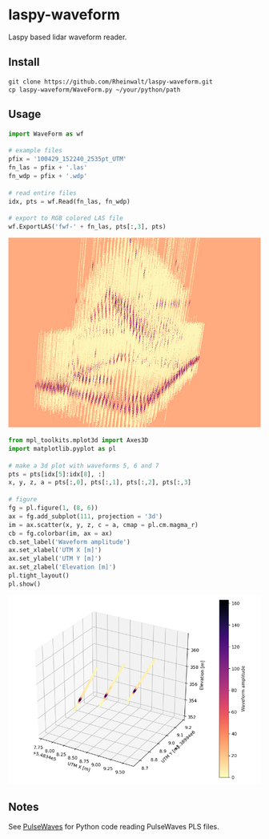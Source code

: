 # laspy-waveform

Laspy based lidar waveform reader.

## Install

    git clone https://github.com/Rheinwalt/laspy-waveform.git
    cp laspy-waveform/WaveForm.py ~/your/python/path

## Usage

```python
import WaveForm as wf

# example files
pfix = '100429_152240_2535pt_UTM'
fn_las = pfix + '.las'
fn_wdp = pfix + '.wdp'

# read entire files
idx, pts = wf.Read(fn_las, fn_wdp)

# export to RGB colored LAS file
wf.ExportLAS('fwf-' + fn_las, pts[:,3], pts)
```

![Waveform LAS file in displaz](./img/waveforms-displaz.png "Waveform LAS file in displaz")

```python
from mpl_toolkits.mplot3d import Axes3D
import matplotlib.pyplot as pl

# make a 3d plot with waveforms 5, 6 and 7
pts = pts[idx[5]:idx[8], :]
x, y, z, a = pts[:,0], pts[:,1], pts[:,2], pts[:,3]

# figure
fg = pl.figure(1, (8, 6))
ax = fg.add_subplot(111, projection = '3d')
im = ax.scatter(x, y, z, c = a, cmap = pl.cm.magma_r)
cb = fg.colorbar(im, ax = ax)
cb.set_label('Waveform amplitude')
ax.set_xlabel('UTM X [m]')
ax.set_ylabel('UTM Y [m]')
ax.set_zlabel('Elevation [m]')
pl.tight_layout()
pl.show()
```
![Three waveforms in Matplotlib](./img/waveforms-matplotlib.png "Three waveforms in Matplotlib")

## Notes

See [PulseWaves](https://github.com/Rheinwalt/pulsewaves) for Python code reading PulseWaves PLS files.
